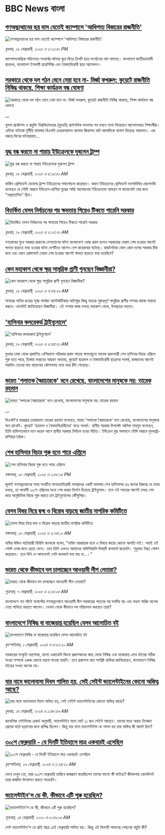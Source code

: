 # BBC News বাংলা## [গণঅভ্যুত্থানের ছয় মাস যেতেই ক্যাম্পাসে 'আধিপত্য বিস্তারের রাজনীতি' ](https://www.bbc.com/bengali/articles/cx2rl38ekz2o?at_campaign=githubrss)![গণঅভ্যুত্থানের ছয় মাস যেতেই ক্যাম্পাসে 'আধিপত্য বিস্তারের রাজনীতি' ](https://ichef.bbci.co.uk/ace/standard/240/cpsprodpb/275e/live/dd68b240-ee82-11ef-bd1b-d536627785f2.jpg)_বুধবার, ১৯ ফেব্রুয়ারী, ২০২৫ এ ২:২১:৫০ PM_ক্যাম্পাসকেন্দ্রিক সহিংসতা-সংঘর্ষের ঘটনায় ঘুরে ফিরে তিনটি ছাত্র সংগঠনের নাম আসছে। বাংলাদেশ জাতীয়তাবাদী ছাত্রদল, বাংলাদেশ ইসলামী ছাত্রশিবির এবং বৈষম্যবিরোধী ছাত্র আন্দোলন।## [সরকারে থেকে দল গঠন মেনে নেয়া হবে না- মির্জা ফখরুল; কুয়েটে রাজনীতি নিষিদ্ধ থাকছে, শিক্ষা কার্যক্রম বন্ধ ঘোষণা](https://www.bbc.co.uk/bengali/live/cjrydj3ndjzt?at_campaign=githubrss)![সরকারে থেকে দল গঠন মেনে নেয়া হবে না- মির্জা ফখরুল; কুয়েটে রাজনীতি নিষিদ্ধ থাকছে, শিক্ষা কার্যক্রম বন্ধ ঘোষণা](https://ichef.bbci.co.uk/ace/standard/240/cpsprodpb/5160/live/9764f0b0-eeb9-11ef-a319-fb4e7360c4ec.jpg)__খুলনা প্রকৌশল ও প্রযুক্তি বিশ্ববিদ্যালয়ের (কুয়েট) প্রশাসনিক ভবনসহ সব ভবনে তালা দিয়েছেন আন্দোলনরত শিক্ষার্থীরা। এদিকে নাইকো দুর্নীতি মামলায় বিএনপি চেয়ারপারসন খালেদা জিয়াসহ আট আসামিকে খালাস দিয়েছে আদালত। এক নজরে দিনের ঘটনাপ্রবাহ...## [যুদ্ধ বন্ধ করতে না পারায় ইউক্রেনকে দুষলেন ট্রাম্প](https://www.bbc.com/bengali/articles/c1mn0xxrdlpo?at_campaign=githubrss)![যুদ্ধ বন্ধ করতে না পারায় ইউক্রেনকে দুষলেন ট্রাম্প](https://ichef.bbci.co.uk/ace/standard/240/cpsprodpb/c960/live/22b34c40-ee68-11ef-bd1b-d536627785f2.jpg)_বুধবার, ১৯ ফেব্রুয়ারী, ২০২৫ এ ৫:১৫:৫১ AM_মার্কিন প্রেসিডেন্ট ডোনাল্ড ট্রাম্প ইউক্রেনের সমালোচনা করেছেন। কারণ ইউক্রেনের প্রেসিডেন্ট ভলোদিমির জেলেনস্কি বলেছেন যে সৌদি আরবে ইউক্রেন-রাশিয়া যুদ্ধের শান্তি আলোচনায় ইউক্রেনকে আমন্ত্রণ না জানানোটা তার জন্য "অপ্রত্যাশিত" ছিল।## [বিতর্কিত যেসব নির্বাচনের পর ক্ষমতায় গিয়েও টিকতে পারেনি সরকার  ](https://www.bbc.com/bengali/articles/c1kmvwwlgd9o?at_campaign=githubrss)![বিতর্কিত যেসব নির্বাচনের পর ক্ষমতায় গিয়েও টিকতে পারেনি সরকার  ](https://ichef.bbci.co.uk/ace/standard/240/cpsprodpb/8f9f/live/ab211180-d8eb-11ef-a6f5-8719fc3c9191.jpg)_বুধবার, ১৯ ফেব্রুয়ারী, ২০২৫ এ ২:১৩:৩১ AM_গণরোষের মুখে সরকার প্রধানের দেশত্যাগের ঘটনা বাংলাদেশে এবার প্রথম হলেও সরকারের মেয়াদ শেষ হওয়ার আগেই ক্ষমতা ছাড়তে বাধ্য হওয়ার ঘটনা দেশটিতে আগেও বেশ কয়েকবার ঘটেছে। রাজনৈতিক কোন কোন দলের সরকার ঠিক কবে এবং কোন প্রেক্ষাপটে মেয়াদ শেষ হওয়ার আগেই ক্ষমতা ছাড়তে বাধ্য হয়েছিল?## [কেন মহাকাশ থেকে ক্ষুদ্র সামুদ্রিক প্রাণী গুনছেন বিজ্ঞানীরা?](https://www.bbc.com/bengali/articles/cq6gqd5988do?at_campaign=githubrss)![কেন মহাকাশ থেকে ক্ষুদ্র সামুদ্রিক প্রাণী গুনছেন বিজ্ঞানীরা?](https://ichef.bbci.co.uk/ace/standard/240/cpsprodpb/b859/live/b149c050-e2c5-11ef-a819-277e390a7a08.jpg)_বুধবার, ১৯ ফেব্রুয়ারী, ২০২৫ এ ৭:৫৪:২৯ AM_সাগরের পানির রংয়ের সূক্ষ্ম পার্থক্য অ্যান্টার্কটিকার অতিক্ষুদ্র কিন্তু অত্যন্ত গুরুত্বপূর্ণ সামুদ্রিক প্রাণীর গণনার কাজে সাহায্য করবে- এমনটাই জানিয়েছেন বিজ্ঞানীরা। এই গণনার কাজ চলছে মহাকাশ থেকে, উপগ্রহের মধ্যমে।## ['হাসিনার কলরেকর্ড ট্রাইব্যুনালে'](https://www.bbc.com/bengali/articles/c5y2d0291dpo?at_campaign=githubrss)!['হাসিনার কলরেকর্ড ট্রাইব্যুনালে'](https://ichef.bbci.co.uk/ace/standard/240/cpsprodpb/202b/live/42f65710-ee66-11ef-80df-e59a4d022a66.jpg)_বুধবার, ১৯ ফেব্রুয়ারী, ২০২৫ এ ২:৪৪:৩১ AM_বুধবার ঢাকা থেকে প্রকাশিত বেশিরভাগ পত্রিকার প্রথম পাতায় ক্ষমতাচ্যুত সাবেক প্রধানমন্ত্রী শেখ হাসিনার বিচার এপ্রিলে শুরু হতে পারে, তিস্তায় ভারতের আচরণ অন্যায্য, কুয়েটে ছাত্রদল ও বৈষম্যবিরোধী ছাত্রদের সংঘর্ষ, রমজানের আগেই সয়াবিন তেলের দাম বাড়ানোর কৌশলসহ নানা খবর ঠাঁই পেয়েছে।## [ভারত 'পলাতক স্বৈরাচারকে' মনে রেখেছে, বাংলাদেশের মানুষকে নয়: তারেক রহমান](https://www.bbc.co.uk/bengali/live/c0rqrkv42vjt?at_campaign=githubrss)![ভারত 'পলাতক স্বৈরাচারকে' মনে রেখেছে, বাংলাদেশের মানুষকে নয়: তারেক রহমান](https://ichef.bbci.co.uk/ace/standard/240/cpsprodpb/7598/live/5b0de100-ee08-11ef-a819-277e390a7a08.jpg)__বিএনপি'র ভারপ্রাপ্ত চেয়ারম্যান তারেক রহমান বলেছেন, ভারত 'পলাতক স্বৈরাচারকে' মনে রেখেছে, বাংলাদেশের মানুষকে মনে রাখেনি। কুয়েটে 'ছাত্রদল ও বৈষম্যবিরোধীদের' মধ্যে সংঘর্ষ। স্থানীয় সরকার উপদেষ্টা আসিফ মাহমুদ বলেছেন, তিনি ব্যক্তিগতভাবে মনে করেন আগে স্থানীয় সরকার নির্বাচন হওয়া উচিত। ইউক্রেন যুদ্ধ অবসানে সৌদি আরবে যুক্তরাষ্ট্র-রাশিয়ার বৈঠক।## [শেখ হাসিনার বিচার শুরু হতে পারে এপ্রিলে](https://www.bbc.com/bengali/articles/cj92lnjlnrjo?at_campaign=githubrss)![শেখ হাসিনার বিচার শুরু হতে পারে এপ্রিলে](https://ichef.bbci.co.uk/ace/standard/240/cpsprodpb/db82/live/fd889200-edee-11ef-b69a-69560a7e4afb.png)_মঙ্গলবার, ১৮ ফেব্রুয়ারী, ২০২৫ এ ১:৫৮:১৫ PM_জুলাই গণঅভ্যুত্থানের সময় সংঘটিত মানবতাবিরোধী অপরাধের একটি মামলায় শেখ হাসিনাসহ ৪৬ জনের বিরুদ্ধে যে তদন্ত চলছে, তা আগামী ২০শে এপ্রিলের মধ্যে শেষ করার নির্দেশ দিয়েছে ট্রাইব্যুনাল। তবে ওই সময়ের আগেই তদন্ত শেষ করে আনুষ্ঠানিক বিচার শুরু করতে চান ট্রাইব্যুনালের কৌঁসুলিরা।## [যেসব বিষয় নিয়ে দ্বন্দ্ব ও বিরোধ বাড়ছে জাতীয় নাগরিক কমিটিতে](https://www.bbc.com/bengali/articles/c6262r001gzo?at_campaign=githubrss)![যেসব বিষয় নিয়ে দ্বন্দ্ব ও বিরোধ বাড়ছে জাতীয় নাগরিক কমিটিতে](https://ichef.bbci.co.uk/ace/standard/240/cpsprodpb/4d41/live/3e5c64a0-ed4a-11ef-a819-277e390a7a08.png)_মঙ্গলবার, ১৮ ফেব্রুয়ারী, ২০২৫ এ ২:৩৪:১০ AM_নাসির উদ্দিন পাটোয়ারী বিবিসি বাংলাকে বলেন, "নাহিদ আহ্বায়ক হলে এ বিষয়ে কারো কোনো আপত্তি নাই। সবাই ওই পোস্ট ওনার জন্য ছেড়ে দেবে। তবে তিনি এখনও আমাদের অফিসিয়ালি বিষয়টি কনফার্ম করেননি। শুধুমাত্র ইচ্ছা পোষণ করেছেন। তবে উনি যে আসবেনই সেটা কনফার্ম বলা যায় না...।”## [ভারত থেকে কীভাবে দল চালাচ্ছেন আওয়ামী লীগ নেতারা?](https://www.bbc.com/bengali/articles/c5yd5rlqqq0o?at_campaign=githubrss)![ভারত থেকে কীভাবে দল চালাচ্ছেন আওয়ামী লীগ নেতারা?](https://ichef.bbci.co.uk/ace/standard/240/cpsprodpb/8d5e/live/3642ed20-e2d2-11ef-bd1b-d536627785f2.jpg)_শুক্রবার, ৭ ফেব্রুয়ারী, ২০২৫ এ ২:১৫:০৫ AM_বাংলাদেশে গত পাঁচই অগাস্টের গণঅভ্যুথ্থানে আওয়ামী লীগ সরকারের পতনের পর দলটির বড় এবং মধ্যম সারির অনেক নেতা পালিয়ে ভারতে আসেন। সেখান থেকে কীভাবে দল পরিচালনা করছেন তারা?## [বাংলাদেশে নিষিদ্ধ বা বাজেয়াপ্ত হয়েছিল যেসব আলোচিত বই](https://www.bbc.com/bengali/articles/cv2l3d4p3d1o?at_campaign=githubrss)![বাংলাদেশে নিষিদ্ধ বা বাজেয়াপ্ত হয়েছিল যেসব আলোচিত বই](https://ichef.bbci.co.uk/ace/standard/240/cpsprodpb/274e/live/e13c45e0-b92b-11ee-ace0-c35c1b4f6d82.jpg)_বৃহস্পতিবার, ১ ফেব্রুয়ারী, ২০২৪ এ ৫:৫২:২১ AM_সরকারের সংস্কৃতি মন্ত্রণালয়, বাংলা একাডেমি কিংবা প্রকাশকদের কাছ থেকে নিষিদ্ধ এবং বাজেয়াপ্ত এসব বইয়ের সঠিক সংখ্যা সম্পর্কে একক কোনো ধারণা পাওয়া যায়নি। তবে প্রকাশনা খাত সংশ্লিষ্ট ব্যক্তিরা জানিয়েছেন, বাংলাদেশে নিষিদ্ধ বইয়ের সংখ্যা অনেক নয়।## [যার নামে ভালোবাসা দিবস পালিত হয়, সেই সেইন্ট ভ্যালেন্টাইনের কোনো অস্তিত্ব আছে?](https://www.bbc.com/bengali/articles/cek7y4x5zxyo?at_campaign=githubrss)![যার নামে ভালোবাসা দিবস পালিত হয়, সেই সেইন্ট ভ্যালেন্টাইনের কোনো অস্তিত্ব আছে?](https://ichef.bbci.co.uk/ace/standard/240/cpsprodpb/eba5/live/968acc00-ca7f-11ee-ace0-c35c1b4f6d82.jpg)_বুধবার, ১৪ ফেব্রুয়ারী, ২০২৪ এ ১:৪৮:৫৯ AM_ক্যাথলিক সেইন্টদের রেকর্ড অনুযায়ী, ভ্যালেন্টাইন নামে মোট ১১ জন সেইন্ট আছেন। তাদের মধ্যে অন্তত তিনজন প্রেমের বার্তা ছড়ানোর জন্য প্রসিদ্ধ ছিলেন। কিন্তু যার নামে ভ্যালেন্টাইন্স ডে পালন হয় তার অস্তিত্ব কী আদৌ ছিল?## [৩০শে ফেব্রুয়ারি - যে দিনটি ইতিহাসে মাত্র একবারই এসেছিল](https://www.bbc.com/bengali/articles/cz4d70ql8pgo?at_campaign=githubrss)![৩০শে ফেব্রুয়ারি - যে দিনটি ইতিহাসে মাত্র একবারই এসেছিল](https://ichef.bbci.co.uk/ace/standard/240/cpsprodpb/3925/live/5c43f020-d62e-11ee-8f28-259790e80bba.jpg)_বৃহস্পতিবার, ২৯ ফেব্রুয়ারী, ২০২৪ এ ১:২৪:২২ AM_ভেবে দেখুন তো, যারা ৩০শে ফেব্রুয়ারি তারিখে জন্মগ্রহণ করেছিলেন তাদের ভাগ্যে কী ঘটেছে? জীবদ্দশায় কোনদিনই তারা জন্মদিন উদযাপন করতে পারেননি।## [ভ্যালেন্টাইন'স ডে কী, কীভাবে এটি শুরু হয়েছিল?](https://www.bbc.com/bengali/news-51499093?at_campaign=githubrss)![ভ্যালেন্টাইন'স ডে কী, কীভাবে এটি শুরু হয়েছিল?](https://ichef.bbci.co.uk/ace/standard/240/cpsprodpb/17E99/production/_94254979_istock-504075546.jpg)_শুক্রবার, ১৪ ফেব্রুয়ারী, ২০২০ এ ৮:৫৯:১৬ AM_সেন্ট ভ্যালেন্টাইন'স ডে প্রতি বছর ১৪ই ফেব্রুয়ারি পালিত হয়। কিন্তু এই দিবসটি পালনের পেছনের গল্পটা কী?